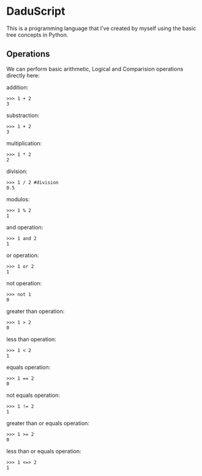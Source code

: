 # DaduScript

This is a programming language that I've created by myself using the basic tree concepts in Python.


## Operations

We can perform basic arithmetic, Logical and Comparision operations directly here:

addition:
```DaduScript
>>> 1 + 2
3
```
substraction:
```DaduScript
>>> 1 + 2
3
```
multiplication:
```DaduScript
>>> 1 * 2
2
```
division:
```DaduScript
>>> 1 / 2 #division
0.5
```
modulos:
```DaduScript
>>> 1 % 2
1
```
and operation:
```DaduScript
>>> 1 and 2
1
```
or operation:
```DaduScript
>>> 1 or 2
1
```
not operation:
```DaduScript
>>> not 1
0
```
greater than operation:
```DaduScript
>>> 1 > 2
0
```
less than operation:
```DaduScript
>>> 1 < 2
1
```
equals operation:
```DaduScript
>>> 1 == 2
0
```
not equals operation:
```DaduScript
>>> 1 != 2
1
```
greater than or equals operation:
```DaduScript
>>> 1 >= 2
0
```
less than or equals operation:
```DaduScript
>>> 1 <=> 2
1
```





